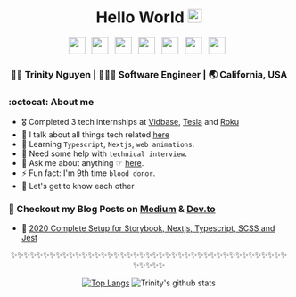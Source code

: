 <div align="center">
  <h1> Hello World <img src="https://media.giphy.com/media/hvRJCLFzcasrR4ia7z/giphy.gif" width="25px"></h1>
</div>
 
<p align='center'> 
<a href="https://www.linkedin.com/in/trinwin/"><img height="30" src="https://raw.githubusercontent.com/trinwin/trinwin/master/icons/linkedin.png?raw=true"></a>&nbsp;&nbsp;
<a href="https://medium.com/@trinwin"><img height="30" src="https://raw.githubusercontent.com/trinwin/trinwin/master/icons/medium.png?raw=true"></a>&nbsp;&nbsp;
<a href="https://twitter.com/_trinwin"><img height="30" src="https://raw.githubusercontent.com/trinwin/trinwin/master/icons/twitter.png?raw=true"></a>&nbsp;&nbsp;
<a href="https://dev.to/trinwin"><img height="30" src="https://raw.githubusercontent.com/trinwin/trinwin/master/icons/devto.png?raw=true"></a>&nbsp;&nbsp;
<a href="https://instagram.com/trinwin.dev"><img height="30" src="https://raw.githubusercontent.com/trinwin/trinwin/master/icons/instagram.png?raw=true"></a>&nbsp;&nbsp;
<a href="https://unsplash.com/@trinwin"><img height="30" src="https://raw.githubusercontent.com/trinwin/trinwin/master/icons/unsplash.png?raw=true"></a>&nbsp;&nbsp;
<a href="https://www.facebook.com/trinnwin"><img height="30" src="https://raw.githubusercontent.com/trinwin/trinwin/master/icons/facebook.png?raw=true"></a>&nbsp;&nbsp;

<div align="center">
<h3> 👩🏻 Trinity Nguyen | 👩🏻‍💻 Software Engineer | 🌏 California, USA </h3>
</div>

### :octocat: About me 

- 🎖 Completed 3 tech internships at [Vidbase](https://vidbase.co/), [Tesla](https://www.tesla.com/) and [Roku](https://www.roku.com/) 
- 👀 I talk about all things tech related [here](https://www.instagram.com/trinwin.dev/) 
- 🌱 Learning `Typescript`, `Nextjs`, `web animations`.
- 🤔 Need some help with `technical interview`.
- 💬 Ask me about anything ☞ [here](https://www.instagram.com/trinwin.dev/).
- ⚡ Fun fact: I'm 9th time `blood donor`.
- 💭 Let's get to know each other 

### 📕 Checkout my Blog Posts on [Medium](https://medium.com/@trinwin) & [Dev.to](https://dev.to/trinwin)

- 🔨 <a href="https://medium.com/swlh/2020-complete-setup-for-storybook-nextjs-typescript-scss-and-jest-1c9ce41e6481?source=friends_link&sk=0ea6d7518f60e2921849876e696b1693s">2020 Complete Setup for Storybook, Nextjs, Typescript, SCSS and Jest</a>

<div align="center">

✨✨✨✨✨✨✨✨✨✨✨✨✨✨✨✨✨✨✨✨✨✨✨✨✨✨✨✨✨✨✨✨✨✨✨✨✨✨✨✨✨✨✨✨✨✨✨✨

[![Top Langs](https://github-readme-stats.vercel.app/api/top-langs/?username=trinwin&layout=compact)](https://github.com/anuraghazra/github-readme-stats)
![Trinity's github stats](https://github-readme-stats.vercel.app/api/?username=trinwin&show_icons=true&title_color=1F75C8&icon_color=2AA410&text_color=043667&bg_color=ffffff) 


</div>
<!--
**trinwin/trinwin** is a ✨ _special_ ✨ repository because its `README.md` (this file) appears on your GitHub profile.
-->
